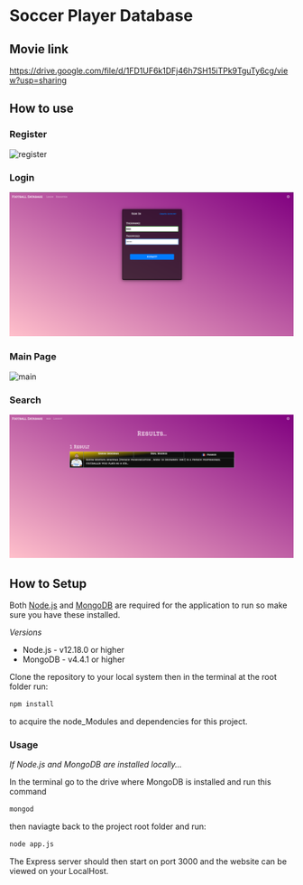 # Soccer Player Database
## Movie link
https://drive.google.com/file/d/1FD1UF6k1DFj46h7SH15iTPk9TguTy6cg/view?usp=sharing

## How to use

### Register

![register](Screenshots/register.png)

### Login

![login](Screenshots/login.png)

### Main Page

![main](Screenshots/main.png)

### Search

![search](Screenshots/search.png)

## How to Setup

Both [Node.js](https://nodejs.org/en/download/) and [MongoDB](https://www.mongodb.com/try/download/community) are required for the application to run so make sure you have these installed. 

*Versions*

* Node.js - v12.18.0 or higher
* MongoDB - v4.4.1 or higher

Clone the repository to your local system then in the terminal at the root folder run: 

```bash
npm install
```

to acquire the node_Modules and dependencies for this project.

### Usage

*If Node.js and MongoDB are installed locally...*

In the terminal go to the drive where MongoDB is installed and run this command

```bash
mongod
```

then naviagte back to the project root folder and run:

```bash
node app.js
```

The Express server should then start on port 3000 and the website can be viewed on your LocalHost.
